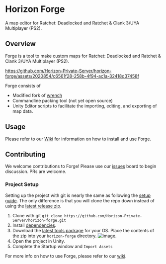 # Horizon Forge
A map editor for Ratchet: Deadlocked and Ratchet & Clank 3/UYA Multiplayer (PS2).

## Overview

Forge is a tool to make custom maps for Ratchet: Deadlocked and Ratchet & Clank 3/UYA Multiplayer (PS2).

https://github.com/Horizon-Private-Server/horizon-forge/assets/2020854/c6561f28-258b-4f94-ac1a-32418d37458f

Forge consists of
- Modified fork of [wrench](https://github.com/Dnawrkshp/wrench/tree/forge)
- Commandline packing tool (not yet open source)
- Unity Editor scripts to facilitate the importing, editing, and exporting of map data.

## Usage

Please refer to our [Wiki](https://github.com/Horizon-Private-Server/horizon-forge/wiki/Setup-Guide) for information on how to install and use Forge.

## Contributing

We welcome contributions to Forge! Please use our [issues](https://github.com/Horizon-Private-Server/horizon-forge/issues) board to begin discussion. PRs are welcome.

### Project Setup

Setting up the project with git is nearly the same as following the [setup guide](https://github.com/Horizon-Private-Server/horizon-forge/wiki/Setup-Guide). The only difference is that you will clone the repo down instead of using the [latest release zip](https://github.com/Horizon-Private-Server/horizon-forge/releases/latest).

1. Clone with git `git clone https://github.com/Horizon-Private-Server/horizon-forge.git`
2. Install [dependencies](https://github.com/Horizon-Private-Server/horizon-forge/wiki/Setup-Guide#dependencies).
3. Download the [latest tools package](https://github.com/Horizon-Private-Server/horizon-forge/releases/latest) for your OS. Place the contents of the zip into your `horizon-forge` directory.
   ![image](https://github.com/Horizon-Private-Server/horizon-forge/assets/2020854/e39bae40-8dc8-4544-bf5f-2e074f4cd28e).
4. Open the project in Unity.
5. Complete the Startup window and `Import Assets`

For more info on how to use Forge, please refer to our [wiki](https://github.com/Horizon-Private-Server/horizon-forge/wiki/Getting-Started).
